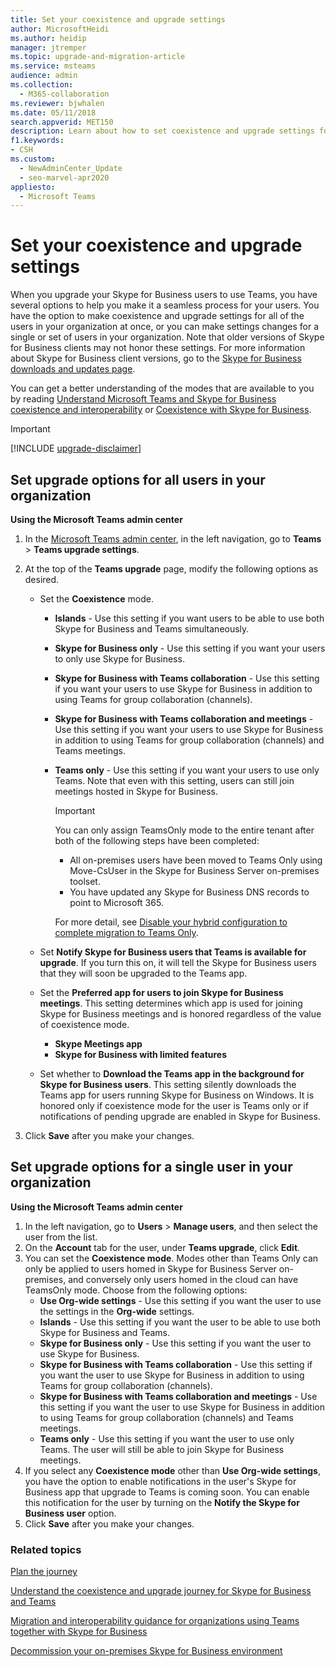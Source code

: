 ```yaml
---
title: Set your coexistence and upgrade settings
author: MicrosoftHeidi
ms.author: heidip
manager: jtremper
ms.topic: upgrade-and-migration-article
ms.service: msteams
audience: admin
ms.collection: 
  - M365-collaboration
ms.reviewer: bjwhalen
ms.date: 05/11/2018
search.appverid: MET150
description: Learn about how to set coexistence and upgrade settings for all users in your organization at once, or for a single or set of users in your organization.
f1.keywords:
- CSH
ms.custom: 
  - NewAdminCenter_Update
  - seo-marvel-apr2020
appliesto: 
  - Microsoft Teams
---
```


# Set your coexistence and upgrade settings


When you upgrade your Skype for Business users to use Teams, you have several options to help you make it a seamless process for your users. You have the option to make coexistence and upgrade settings for all of the users in your organization at once, or you can make settings changes for a single or set of users in your organization. Note that older versions of Skype for Business clients may not honor these settings. For more information about Skype for Business client versions, go to the [Skype for Business downloads and updates page](/skypeforbusiness/software-updates). 

You can get a better understanding of the modes that are available to you by reading [Understand Microsoft Teams and Skype for Business coexistence and interoperability](teams-and-skypeforbusiness-coexistence-and-interoperability.md) or [Coexistence with Skype for Business](coexistence-chat-calls-presence.md).  

> [!IMPORTANT]
> [!INCLUDE [upgrade-disclaimer](includes/upgrade-disclaimer.md)]


## Set upgrade options for all users in your organization

 **Using the Microsoft Teams admin center**

1. In the [Microsoft Teams admin center](https://admin.teams.microsoft.com/), in the left navigation, go to **Teams** > **Teams upgrade settings**. 

2. At the top of the **Teams upgrade** page, modify the following options as desired.

    - Set the **Coexistence** mode.
        - **Islands** - Use this setting if you want users to be able to use both Skype for Business and Teams simultaneously.
        - **Skype for Business only** - Use this setting if you want your users to only use Skype for Business.
        - **Skype for Business with Teams collaboration** - Use this setting if you want your users to use Skype for Business in addition to using Teams for group collaboration (channels).
        - **Skype for Business with Teams collaboration and meetings** - Use this setting if you want your users to use Skype for Business in addition to using Teams for group collaboration (channels) and Teams meetings.
        - **Teams only** - Use this setting if you want your users to use only Teams. Note that even with this setting, users can still join meetings hosted in Skype for Business.

          > [!IMPORTANT]
          > You can only assign TeamsOnly mode to the entire tenant after both of the following steps have been completed:
          >  - All on-premises users have been moved to Teams Only using Move-CsUser in the Skype for Business Server on-premises toolset.
          >  - You have updated any Skype for Business DNS records to point to Microsoft 365. 
          >
          > For more detail, see [Disable your hybrid configuration to complete migration to Teams Only](/skypeforbusiness/hybrid/cloud-consolidation-disabling-hybrid).
        
    - Set **Notify Skype for Business users that Teams is available for upgrade**. If you turn this on, it will tell the Skype for Business users that they will soon be upgraded to the Teams app.

    - Set the **Preferred app for users to join Skype for Business meetings**. This setting determines which app is used for joining Skype for Business meetings and is honored regardless of the value of coexistence mode.
      - **Skype Meetings app**
      - **Skype for Business with limited features**

    - Set whether to **Download the Teams app in the background for Skype for Business users**. This setting silently downloads the Teams app for users running Skype for Business on Windows. It is honored only if coexistence mode for the user is Teams only or if notifications of pending upgrade are enabled in Skype for Business.

3. Click **Save** after you make your changes.

## Set upgrade options for a single user in your organization

 **Using the Microsoft Teams admin center**

1. In the left navigation, go to **Users** > **Manage users**, and then select the user from the list. 
2. On the **Account** tab for the user, under **Teams upgrade**, click **Edit**.
3. You can set the **Coexistence mode**. Modes other than Teams Only can only be applied to users homed in Skype for Business Server on-premises, and conversely only users homed in the cloud can have TeamsOnly mode.  Choose from the following options:
     - **Use Org-wide settings** - Use this setting if you want the user to use the settings in the **Org-wide** settings. 
     - **Islands** - Use this setting if you want the user to be able to use both Skype for Business and Teams. 
     - **Skype for Business only** - Use this setting if you want the user to use Skype for Business.
     - **Skype for Business with Teams collaboration** - Use this setting if you want the user to use Skype for Business in addition to using Teams for group collaboration (channels).
      - **Skype for Business with Teams collaboration and meetings** - Use this setting if you want the user to use Skype for Business in addition to using Teams for group collaboration (channels) and Teams meetings.
     - **Teams only** - Use this setting if you want the user to use only Teams. The user will still be able to join Skype for Business meetings.
4. If you select any **Coexistence mode** other than **Use Org-wide settings**, you have the option to enable notifications in the user's Skype for Business app that upgrade to Teams is coming soon. You can enable this notification for the user by turning on the **Notify the Skype for Business user** option.
5. Click **Save** after you make your changes.

### Related topics
[Plan the journey](upgrade-plan-journey.md)

[Understand the coexistence and upgrade journey for Skype for Business and Teams](upgrade-and-coexistence-of-skypeforbusiness-and-teams.md)

[Migration and interoperability guidance for organizations using Teams together with Skype for Business](migration-interop-guidance-for-teams-with-skype.md)

[Decommission your on-premises Skype for Business environment](/skypeforbusiness/hybrid/decommission-on-prem-overview)
